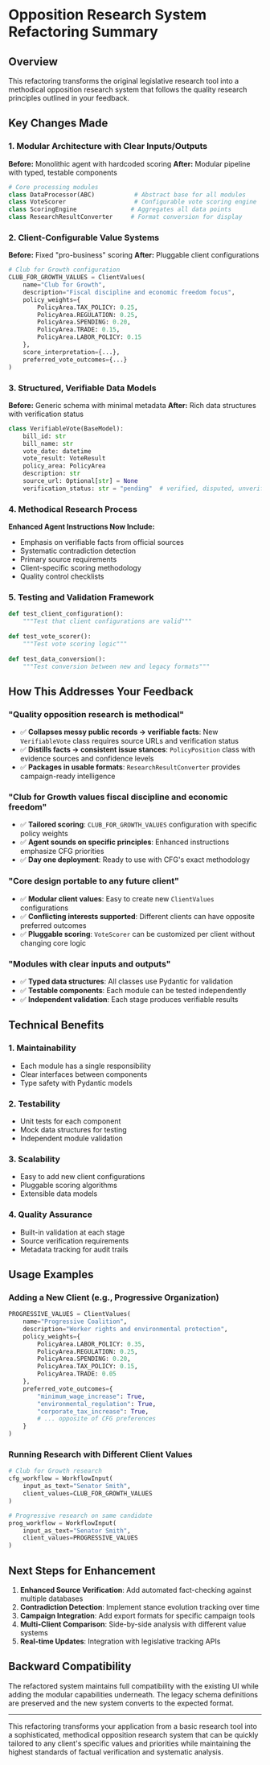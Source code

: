 # Opposition Research System Refactoring Summary

## Overview
This refactoring transforms the original legislative research tool into a methodical opposition research system that follows the quality research principles outlined in your feedback.

## Key Changes Made

### 1. Modular Architecture with Clear Inputs/Outputs

**Before:** Monolithic agent with hardcoded scoring
**After:** Modular pipeline with typed, testable components

```python
# Core processing modules
class DataProcessor(ABC)           # Abstract base for all modules
class VoteScorer                   # Configurable vote scoring engine  
class ScoringEngine               # Aggregates all data points
class ResearchResultConverter     # Format conversion for display
```

### 2. Client-Configurable Value Systems

**Before:** Fixed "pro-business" scoring
**After:** Pluggable client configurations

```python
# Club for Growth configuration
CLUB_FOR_GROWTH_VALUES = ClientValues(
    name="Club for Growth",
    description="Fiscal discipline and economic freedom focus",
    policy_weights={
        PolicyArea.TAX_POLICY: 0.25,
        PolicyArea.REGULATION: 0.25,
        PolicyArea.SPENDING: 0.20,
        PolicyArea.TRADE: 0.15,
        PolicyArea.LABOR_POLICY: 0.15
    },
    score_interpretation={...},
    preferred_vote_outcomes={...}
)
```

### 3. Structured, Verifiable Data Models

**Before:** Generic schema with minimal metadata
**After:** Rich data structures with verification status

```python
class VerifiableVote(BaseModel):
    bill_id: str
    bill_name: str
    vote_date: datetime
    vote_result: VoteResult
    policy_area: PolicyArea
    description: str
    source_url: Optional[str] = None
    verification_status: str = "pending"  # verified, disputed, unverified
```

### 4. Methodical Research Process

**Enhanced Agent Instructions Now Include:**
- Emphasis on verifiable facts from official sources
- Systematic contradiction detection
- Primary source requirements
- Client-specific scoring methodology
- Quality control checklists

### 5. Testing and Validation Framework

```python
def test_client_configuration():
    """Test that client configurations are valid"""
    
def test_vote_scorer():
    """Test vote scoring logic"""
    
def test_data_conversion():
    """Test conversion between new and legacy formats"""
```

## How This Addresses Your Feedback

### "Quality opposition research is methodical"
- ✅ **Collapses messy public records → verifiable facts**: New `VerifiableVote` class requires source URLs and verification status
- ✅ **Distills facts → consistent issue stances**: `PolicyPosition` class with evidence sources and confidence levels
- ✅ **Packages in usable formats**: `ResearchResultConverter` provides campaign-ready intelligence

### "Club for Growth values fiscal discipline and economic freedom"
- ✅ **Tailored scoring**: `CLUB_FOR_GROWTH_VALUES` configuration with specific policy weights
- ✅ **Agent sounds on specific principles**: Enhanced instructions emphasize CFG priorities
- ✅ **Day one deployment**: Ready to use with CFG's exact methodology

### "Core design portable to any future client"
- ✅ **Modular client values**: Easy to create new `ClientValues` configurations
- ✅ **Conflicting interests supported**: Different clients can have opposite preferred outcomes
- ✅ **Pluggable scoring**: `VoteScorer` can be customized per client without changing core logic

### "Modules with clear inputs and outputs"
- ✅ **Typed data structures**: All classes use Pydantic for validation
- ✅ **Testable components**: Each module can be tested independently
- ✅ **Independent validation**: Each stage produces verifiable results

## Technical Benefits

### 1. Maintainability
- Each module has a single responsibility
- Clear interfaces between components
- Type safety with Pydantic models

### 2. Testability
- Unit tests for each component
- Mock data structures for testing
- Independent module validation

### 3. Scalability
- Easy to add new client configurations
- Pluggable scoring algorithms
- Extensible data models

### 4. Quality Assurance
- Built-in validation at each stage
- Source verification requirements
- Metadata tracking for audit trails

## Usage Examples

### Adding a New Client (e.g., Progressive Organization)
```python
PROGRESSIVE_VALUES = ClientValues(
    name="Progressive Coalition",
    description="Worker rights and environmental protection",
    policy_weights={
        PolicyArea.LABOR_POLICY: 0.35,
        PolicyArea.REGULATION: 0.25,
        PolicyArea.SPENDING: 0.20,
        PolicyArea.TAX_POLICY: 0.15,
        PolicyArea.TRADE: 0.05
    },
    preferred_vote_outcomes={
        "minimum_wage_increase": True,
        "environmental_regulation": True,
        "corporate_tax_increase": True,
        # ... opposite of CFG preferences
    }
)
```

### Running Research with Different Client Values
```python
# Club for Growth research
cfg_workflow = WorkflowInput(
    input_as_text="Senator Smith",
    client_values=CLUB_FOR_GROWTH_VALUES
)

# Progressive research on same candidate
prog_workflow = WorkflowInput(
    input_as_text="Senator Smith", 
    client_values=PROGRESSIVE_VALUES
)
```

## Next Steps for Enhancement

1. **Enhanced Source Verification**: Add automated fact-checking against multiple databases
2. **Contradiction Detection**: Implement stance evolution tracking over time
3. **Campaign Integration**: Add export formats for specific campaign tools
4. **Multi-Client Comparison**: Side-by-side analysis with different value systems
5. **Real-time Updates**: Integration with legislative tracking APIs

## Backward Compatibility

The refactored system maintains full compatibility with the existing UI while adding the modular capabilities underneath. The legacy schema definitions are preserved and the new system converts to the expected format.

---

This refactoring transforms your application from a basic research tool into a sophisticated, methodical opposition research system that can be quickly tailored to any client's specific values and priorities while maintaining the highest standards of factual verification and systematic analysis.